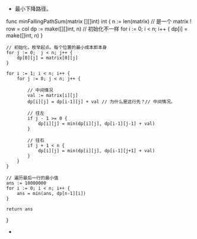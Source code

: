 - 最小下降路径。 

func minFallingPathSum(matrix [][]int) int {
    n := len(matrix)
    // 是一个 matrix ! row = col 
    dp := make([][]int, n) // 初始化不一样
    for i := 0; i < n; i++ {
        dp[i] = make([]int, n)
    }

    // 初始化，枚举起点。每个位置的最小成本即本身
    for j := 0;  j < n; j++ {
        dp[0][j] = matrix[0][j]
    }

    for i := 1; i < n; i++ {
        for j := 0; j < n; j++ {

            // 中间情况
            val := matrix[i][j]
            dp[i][j] = dp[i-1][j] + val // 为什么是这行先？// 中间情况。

            // 往左
            if j - 1 >= 0 {
                dp[i][j] = min(dp[i][j], dp[i-1][j-1] + val)
            }

            // 往右
            if j + 1 < n {
                dp[i][j] = min(dp[i][j], dp[i-1][j+1] + val)
            }
        }
    }

    // 遍历最后一行的最小值
    ans := 10000000 
    for i := 0; i < n; i++ {
        ans = min(ans, dp[n-1][i])
    }

    return ans 
}


- 
